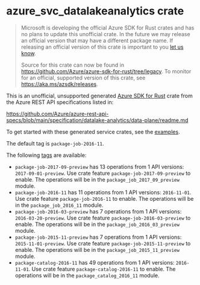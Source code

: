# azure_svc_datalakeanalytics crate

> Microsoft is developing the official Azure SDK for Rust crates and has no plans to update this unofficial crate.
> In the future we may release an official version that may have a different package name.
> If releasing an official version of this crate is important to you [let us know](https://github.com/Azure/azure-sdk-for-rust/issues/new/choose).
>
> Source for this crate can now be found in <https://github.com/Azure/azure-sdk-for-rust/tree/legacy>.
> To monitor for an official, supported version of this crate, see <https://aka.ms/azsdk/releases>.

This is an unofficial, unsupported generated [Azure SDK for Rust](https://github.com/Azure/azure-sdk-for-rust/tree/legacy) crate from the Azure REST API specifications listed in:

https://github.com/Azure/azure-rest-api-specs/blob/main/specification/datalake-analytics/data-plane/readme.md

To get started with these generated service crates, see the [examples](https://github.com/Azure/azure-sdk-for-rust/blob/legacy/services/README.md#examples).

The default tag is `package-job-2016-11`.

The following [tags](https://github.com/Azure/azure-sdk-for-rust/blob/legacy/services/tags.md) are available:

- `package-job-2017-09-preview` has 13 operations from 1 API versions: `2017-09-01-preview`. Use crate feature `package-job-2017-09-preview` to enable. The operations will be in the `package_job_2017_09_preview` module.
- `package-job-2016-11` has 11 operations from 1 API versions: `2016-11-01`. Use crate feature `package-job-2016-11` to enable. The operations will be in the `package_job_2016_11` module.
- `package-job-2016-03-preview` has 7 operations from 1 API versions: `2016-03-20-preview`. Use crate feature `package-job-2016-03-preview` to enable. The operations will be in the `package_job_2016_03_preview` module.
- `package-job-2015-11-preview` has 7 operations from 1 API versions: `2015-11-01-preview`. Use crate feature `package-job-2015-11-preview` to enable. The operations will be in the `package_job_2015_11_preview` module.
- `package-catalog-2016-11` has 49 operations from 1 API versions: `2016-11-01`. Use crate feature `package-catalog-2016-11` to enable. The operations will be in the `package_catalog_2016_11` module.